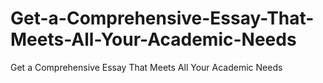 # Get-a-Comprehensive-Essay-That-Meets-All-Your-Academic-Needs
Get a Comprehensive Essay That Meets All Your Academic Needs
